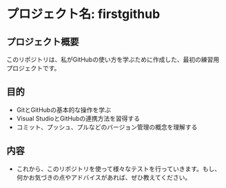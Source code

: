 # プロジェクト名: firstgithub
## プロジェクト概要
このリポジトリは、私がGitHubの使い方を学ぶために作成した、最初の練習用プロジェクトです。

## 目的
- GitとGitHubの基本的な操作を学ぶ
- Visual StudioとGitHubの連携方法を習得する
- コミット、プッシュ、プルなどのバージョン管理の概念を理解する

## 内容
- これから、このリポジトリを使って様々なテストを行っていきます。もし、何かお気づきの点やアドバイスがあれば、ぜひ教えてください。
